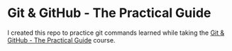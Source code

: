 # Git & GitHub - The Practical Guide

I created this repo to practice git commands learned while taking the [Git & GitHub - The Practical Guide](https://compassuol.udemy.com/course/git-github-practical-guide) course.
